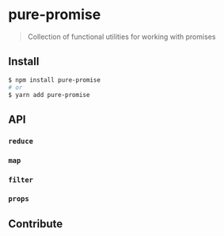 # pure-promise

> Collection of functional utilities for working with promises

## Install

```sh
$ npm install pure-promise
# or
$ yarn add pure-promise
```

## API

### `reduce`


### `map`


### `filter`


### `props`

## Contribute

